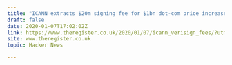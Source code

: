 ```yaml
---
title: "ICANN extracts $20m signing fee for $1bn dot-com price increases"
draft: false
date: 2020-01-07T17:02:02Z
link: https://www.theregister.co.uk/2020/01/07/icann_verisign_fees/?utm_medium=RSS&utm_source=hune
site: www.theregister.co.uk
topic: Hacker News  

---
```

